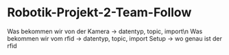 # Robotik-Projekt-2-Team-Follow
Was bekommen wir von der Kamera -> datentyp, topic, import\n
Was bekommen wir vom rfid -> datentyp, topic, import
Setup -> wo genau ist der rfid
